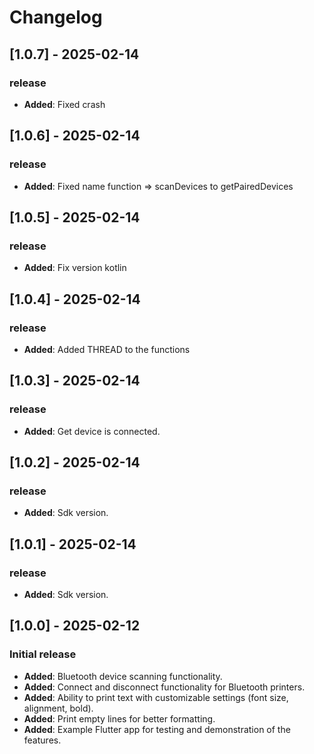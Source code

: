 # Changelog

## [1.0.7] - 2025-02-14
### release
- **Added**: Fixed crash

## [1.0.6] - 2025-02-14
### release
- **Added**: Fixed name function => scanDevices to getPairedDevices

## [1.0.5] - 2025-02-14
### release
- **Added**: Fix version kotlin

## [1.0.4] - 2025-02-14
### release
- **Added**: Added THREAD to the functions

## [1.0.3] - 2025-02-14
### release
- **Added**: Get device is connected.

## [1.0.2] - 2025-02-14
### release
- **Added**: Sdk version.

## [1.0.1] - 2025-02-14
### release
- **Added**: Sdk version.

## [1.0.0] - 2025-02-12
### Initial release
- **Added**: Bluetooth device scanning functionality.
- **Added**: Connect and disconnect functionality for Bluetooth printers.
- **Added**: Ability to print text with customizable settings (font size, alignment, bold).
- **Added**: Print empty lines for better formatting.
- **Added**: Example Flutter app for testing and demonstration of the features.
